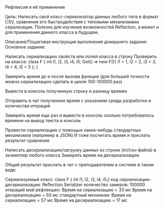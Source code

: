Рефлексия и её применение

Цель:
Написать свой класс-сериализатор данных любого типа в формат CSV, сравнение его быстродействия с типовыми механизмами серализации.
Полезно для изучения возможностей Reflection, а может и для применения данного класса в будущем.


Описание/Пошаговая инструкция выполнения домашнего задания:
Основное задание:

Написать сериализацию свойств или полей класса в строку
Проверить на классе: class F { int i1, i2, i3, i4, i5; Get() => new F(){ i1 = 1, i2 = 2, i3 = 3, i4 = 4, i5 = 5 }; }

Замерить время до и после вызова функции (для большей точности можно сериализацию сделать в цикле 100-100000 раз)

Вывести в консоль полученную строку и разницу времен

Отправить в чат полученное время с указанием среды разработки и количества итераций

Замерить время еще раз и вывести в консоль сколько потребовалось времени на вывод текста в консоль

Провести сериализацию с помощью каких-нибудь стандартных механизмов (например в JSON)
И тоже посчитать время и прислать результат сравнения

Написать десериализацию/загрузку данных из строки (ini/csv-файла) в экземпляр любого класса
Замерить время на десериализацию

Общий результат прислать в чат с преподавателем в системе в таком виде:

Сериализуемый класс: class F { int i1, i2, i3, i4, i5;}
код сериализации-десериализации: Reflection.Serializer
количество замеров: 100000 итераций
мой рефлекшен:
Время на сериализацию = 33 мс
Время на десериализацию = 50 мс
стандартный механизм:
Время на сериализацию = 57 мс
Время на десериализацию = 17 мс